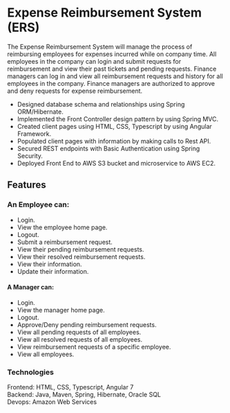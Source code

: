 # Expense Reimbursement System (ERS)

The Expense Reimbursement System will manage the process of reimbursing employees for
expenses incurred while on company time. All employees in the company can login and
submit requests for reimbursement and view their past tickets and pending requests. Finance
managers can log in and view all reimbursement requests and history for all employees in the
company. Finance managers are authorized to approve and deny requests for expense
reimbursement.

- Designed database schema and relationships using Spring ORM/Hibernate.
- Implemented the Front Controller design pattern by using Spring MVC.
- Created client pages using HTML, CSS, Typescript by using Angular Framework.
- Populated client pages with information by making calls to Rest API.
- Secured REST endpoints with Basic Authentication using Spring Security.
- Deployed Front End to AWS S3 bucket and microservice to AWS EC2.

## Features 

### An Employee can:
- Login.
- View the employee home page.
- Logout.
- Submit a reimbursement request.
- View their pending reimbursement requests.
- View their resolved reimbursement requests.
- View their information.
- Update their information.  
#### A Manager can:
- Login.
- View the manager home page.
- Logout.
- Approve/Deny pending reimbursement requests.
- View all pending requests of all employees.
- View all resolved requests of all employees.
- View reimbursement requests of a specific employee.
- View all employees.  

### Technologies
Frontend: HTML, CSS, Typescript, Angular 7  
Backend: Java, Maven, Spring, Hibernate, Oracle SQL  
Devops: Amazon Web Services
